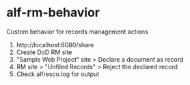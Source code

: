 # alf-rm-behavior
Custom behavior for records management actions

1. http://localhost:8080/share
2. Create DoD RM site
3. "Sample Web Project" site > Declare a document as record
4. RM site > "Unfiled Records" > Reject the declared record
5. Check alfresco.log for output

